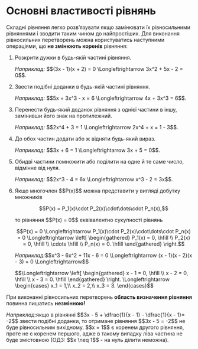 # Основні властивості рівнянь

<p>Складні рівняння легко розв’язувати якщо замінювати їх рівносильними рівняннями і зводити таким чином до найпростіших. Для виконання рівносильних перетворень можна користуватись наступними операціями, що <b>не змінюють коренів</b> рівняння:</p>

<ol>
<li>Розкрити дужки в будь-якій частині рівняння.</li>
<div class="space"></div>
<p><i>Наприклад:</i> $$(3x - 1)(x + 2) = 0 \Longleftrightarrow 3x^2 + 5x - 2 = 0$$.</p>
<div class="space"></div>
<li>Звести подібні доданки в будь-якій частині рівняння.</li>
<div class="space"></div>
<p><i>Наприклад:</i> $$5x + 3x^3 - x = 6 \Longleftrightarrow 4x + 3x^3 = 6$$.</p>
<div class="space"></div>
<li>Перенести будь-який доданок рівняння з однієї частини в іншу, замінивши його знак на протилежний.</li>
<div class="space"></div>
<p><i>Наприклад:</i> $$2x^4 + 3 = 1 \Longleftrightarrow 2x^4 + x = 1 - 3$$.</p>
<div class="space"></div>
<li>До обох частин додати або ж відняти будь-який вираз.</li>
<div class="space"></div>
<p><i>Наприклад:</i> $$3x + 6 = 1 \Longleftrightarrow 3x + 5 = 0$$.</p>
<div class="space"></div>
<li>Обидві частини помножити або поділити на одне й те саме число, відмінне від нуля.</li>
<div class="space"></div>
<p><i>Наприклад:</i> $$2x^3 - 4 = 6x \Longleftrightarrow x^3 - 2 = 3x$$.</p>
<div class="space"></div>
<li>Якщо многочлен $$P(x)$$ можна представити у вигляді добутку множників</li>
<p align="center">$$P(x) = P_1(x)\cdot P_2(x)\cdot\dots\cdot P_n(x),$$</p>
<p>то рівняння $$P(x) = 0$$ еквівалентно сукупності рівнянь</p>
<p align="center">$$P(x) = 0 \Longleftrightarrow P_1(x)\cdot P_2(x)\cdot\dots\cdot P_n(x) = 0 \Longleftrightarrow \left[ \begin{gathered}
		P_1(x) = 0, \hfill \\
		P_2(x) = 0, \hfill \\
		\cdots \hfill \\
		P_n(x) = 0. \hfill
		\end{gathered}
		\right.$$</p>
<div class="space"></div>
<p><i>Наприклад:</i>$$x^3 - 6x^2 + 11x - 6 = 0 \Longleftrightarrow (x - 1)(x - 2)(x - 3) = 0 \Longleftrightarrow$$</p> <p>$$\Longleftrightarrow \left[ \begin{gathered}
	x - 1 = 0, \hfill \\
	x - 2 = 0, \hfill \\
	x - 3 = 0. \hfill
	\end{gathered}
	\right. \Longleftrightarrow \begin{cases}
	x_1 = 1,\\
	x_2 = 2,\\
	x_3 = 3.
	\end{cases}$$
</p>
</ol>
<p>При виконанні рівносильних перетворень <b>область визначення рівняння</b> повинна лишатись <b>незмінною!</b></p>
<div class="space"></div>
<p><i>Наприклад:</i>якщо в рівнянні $$3x - 5 + \dfrac{1}{x - 1} - \dfrac{1}{x - 1}= -2$$ звести подібні доданки, то отримане рівняння $$3x - 5 = -2$$ не буде рівносильним вихідному. $$x = 1$$ є коренем другого рівняння, проте не є коренем першого, адже в такому випадку ліва частина не буде змістовною (ОДЗ: $$x \neq 1$$ - на нуль ділити неможна).</p>


